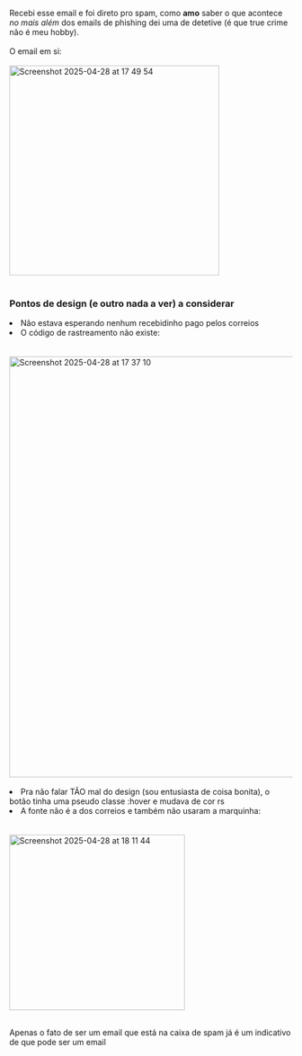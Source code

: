 Recebi esse email e foi direto pro spam, como **amo** saber o que acontece *no mais além* dos emails de phishing dei uma de detetive (é que true crime não é meu hobby).
<br><br>
O email em si:
<br><br>
<img width="373" alt="Screenshot 2025-04-28 at 17 49 54" src="https://github.com/user-attachments/assets/6f954cc9-8bb9-430c-a566-9dacff5a7eee" />
<br><br>
<h3>Pontos de design (e outro nada a ver) a considerar</h3>
<li>Não estava esperando nenhum recebidinho pago pelos correios</li>
<li>O código de rastreamento não existe:</li>
<br><br>
<img width="748" alt="Screenshot 2025-04-28 at 17 37 10" src="https://github.com/user-attachments/assets/3cc5a9f2-15cf-49a8-bfaf-cdc5d2be3d1e" />
<br><br>
<li>Pra não falar TÃO mal do design (sou entusiasta de coisa bonita), o botão tinha uma pseudo classe :hover e mudava de cor rs</li>
<li>A fonte não é a dos correios e também não usaram a marquinha:</li>
<br><br>
<img width="312" alt="Screenshot 2025-04-28 at 18 11 44" src="https://github.com/user-attachments/assets/491ec541-d784-4417-8288-4f631f4fd8f6" />
<br><br>

Apenas o fato de ser um email que está na caixa de spam já é um indicativo de que pode ser um email 















